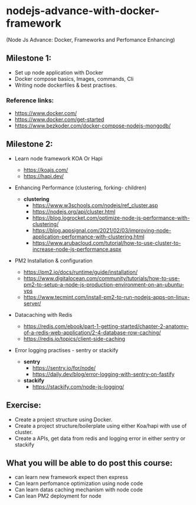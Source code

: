 # nodejs-advance-with-docker-framework
(Node Js Advance: Docker, Frameworks and Perfomance Enhancing)

## Milestone 1:

- Set up node application with Docker
- Docker compose basics, Images, commands, Cli
- Writing node dockerfiles & best practises.

### Reference links:

- https://www.docker.com/
- https://www.docker.com/get-started
- https://www.bezkoder.com/docker-compose-nodejs-mongodb/

## Milestone 2:

- Learn node framework KOA Or Hapi
  - https://koajs.com/
  - https://hapi.dev/
- Enhancing Performance (clustering, forking- children)

  - **clustering**
    - https://www.w3schools.com/nodejs/ref_cluster.asp
    - https://nodejs.org/api/cluster.html
    - https://blog.logrocket.com/optimize-node-js-performance-with-clustering/
    - https://blog.appsignal.com/2021/02/03/improving-node-application-performance-with-clustering.html
    - https://www.arubacloud.com/tutorial/how-to-use-cluster-to-increase-node-js-performance.aspx

- PM2 Installation & configuration
  - https://pm2.io/docs/runtime/guide/installation/
  - https://www.digitalocean.com/community/tutorials/how-to-use-pm2-to-setup-a-node-js-production-environment-on-an-ubuntu-vps
  - https://www.tecmint.com/install-pm2-to-run-nodejs-apps-on-linux-server/
- Datacaching with Redis
  - https://redis.com/ebook/part-1-getting-started/chapter-2-anatomy-of-a-redis-web-application/2-4-database-row-caching/
  - https://redis.io/topics/client-side-caching
- Error logging practises - sentry or stackify
  - **sentry**
    - https://sentry.io/for/node/
    - https://daily.dev/blog/error-logging-with-sentry-on-fastify
  - **stackify**
    - https://stackify.com/node-js-logging/

## Exercise:

- Create a project structure using Docker.
- Create a project structure/boilerplate using either Koa/hapi with use of cluster.
- Create a APIs, get data from redis and logging error in either sentry or stackify

## What you will be able to do post this course:

- can learn new framework expect then express
- Can learn perfomance optimization using node code
- Can learn datas caching mechanism with node code
- Can lean PM2 deployment for node
